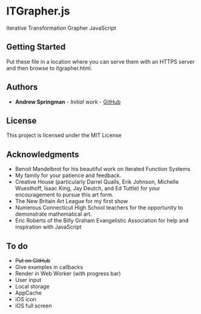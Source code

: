 # ITGrapher.js

Iterative Transformation Grapher JavaScript

## Getting Started

Put these file in a location where you can serve them with an HTTPS server and then browse to itgrapher.html.

## Authors

* **Andrew Springman** - *Initial work* - [GitHub](https://github.com/andrewspringman)

## License

This project is licensed under the MIT License

## Acknowledgments

* Benoit Mandelbrot for his beautiful work on Iterated Function Systems
* My family for your patience and feedback.
* Creative House (particularly Darrel Qualls, Erik Johnson, Michelle Wuesthoff, Isaac King, Jay Deutch, and Ed Tuttle) for your encouragement to pursue this art form.  
* The New Britain Art League for my first show
* Numerous Connecticut High School teachers for the opportunity to demonstrate mathematical art.
* Eric Roberts of the Billy Graham Evangelistic Association for help and inspiration with JavaScript

## To do

* ~~Put on GitHub~~
* Give examples in callbacks
* Render in Web Worker (with progress bar)
* User input
* Local storage
* AppCache
* iOS icon 
* iOS full screen